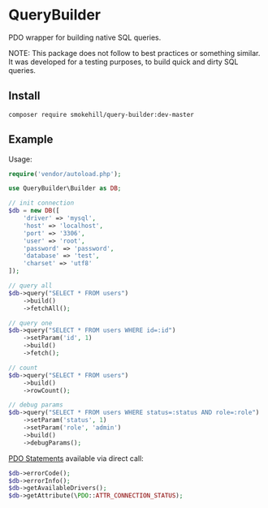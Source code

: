 # QueryBuilder

PDO wrapper for building native SQL queries.

NOTE: This package does not follow to best practices or something similar. It was developed for a testing purposes, to build quick and dirty SQL queries.

## Install

```
composer require smokehill/query-builder:dev-master
```

## Example

Usage:

```php
require('vendor/autoload.php');

use QueryBuilder\Builder as DB;

// init connection
$db = new DB([
    'driver' => 'mysql',
    'host' => 'localhost',
    'port' => '3306',
    'user' => 'root',
    'password' => 'password',
    'database' => 'test',
    'charset' => 'utf8'
]);

// query all
$db->query("SELECT * FROM users")
    ->build()
    ->fetchAll();

// query one
$db->query("SELECT * FROM users WHERE id=:id")
    ->setParam('id', 1)
    ->build()
    ->fetch();

// count
$db->query("SELECT * FROM users")
    ->build()
    ->rowCount();

// debug params
$db->query("SELECT * FROM users WHERE status=:status AND role=:role")
    ->setParam('status', 1)
    ->setParam('role', 'admin')
    ->build()
    ->debugParams();
```

[PDO Statements](https://www.php.net/manual/en/class.pdo.php) available via direct call:

```php
$db->errorCode();
$db->errorInfo();
$db->getAvailableDrivers();
$db->getAttribute(\PDO::ATTR_CONNECTION_STATUS);
```